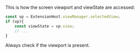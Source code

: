 This is how the screen viewport and viewState are accessed:

```ts
const vp = ExtensionHost.viewManager.selectedView;
if (vp){
    const viewState = vp.view;
    // ...
}
```

Always check if the viewport is present.



